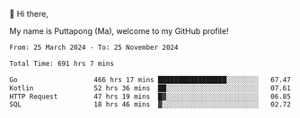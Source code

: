👋 Hi there,

My name is Puttapong (Ma), welcome to my GitHub profile!

<!--START_SECTION:waka-->

```txt
From: 25 March 2024 - To: 25 November 2024

Total Time: 691 hrs 7 mins

Go                   466 hrs 17 mins █████████████████░░░░░░░░   67.47 %
Kotlin               52 hrs 36 mins  ██░░░░░░░░░░░░░░░░░░░░░░░   07.61 %
HTTP Request         47 hrs 19 mins  █▓░░░░░░░░░░░░░░░░░░░░░░░   06.85 %
SQL                  18 hrs 46 mins  ▓░░░░░░░░░░░░░░░░░░░░░░░░   02.72 %
```

<!--END_SECTION:waka-->
